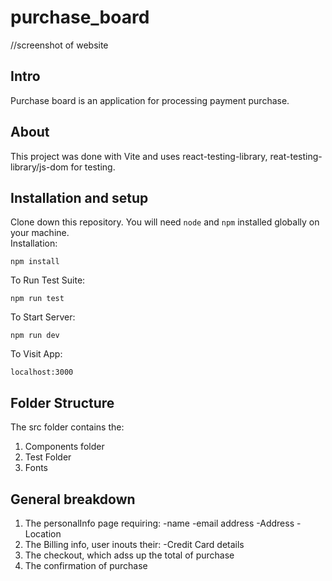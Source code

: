 # purchase_board

//screenshot of website

## Intro
Purchase board is an application for processing payment purchase.

## About
This project was done with Vite and uses react-testing-library, reat-testing-library/js-dom for testing.

## Installation and setup
Clone down this repository. You will need `node` and `npm` installed globally on your machine.  
Installation:

`npm install`  

To Run Test Suite:  

`npm run test`  

To Start Server:

`npm run dev`  

To Visit App:

`localhost:3000`

## Folder Structure
The src folder contains the:
1. Components folder
2. Test Folder
3. Fonts

## General breakdown
1. The personalInfo page requiring:
-name
-email address
-Address
-Location
2. The Billing info, user inouts their:
-Credit Card details
3. The checkout, which adss up the total of purchase
4. The confirmation of purchase
